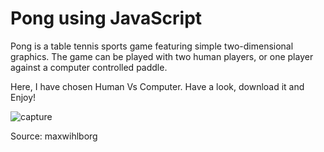 # Pong using JavaScript

Pong is a table tennis sports game featuring simple two-dimensional graphics. The game can be played with two human players, or one player against a computer controlled paddle.

Here, I have chosen Human Vs Computer. Have a look, download it and Enjoy!



![capture](https://user-images.githubusercontent.com/36665975/44264837-b7801a80-a241-11e8-9546-ace474e4eb17.PNG)

Source: maxwihlborg

